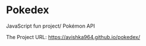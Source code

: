 # Pokedex
JavaScript fun project/ Pokémon API

The Project URL: https://avishka964.github.io/pokedex/

